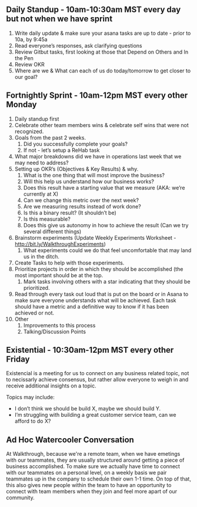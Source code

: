 

##  Daily Standup - 10am-10:30am MST every day but not when we have sprint
1. Write daily update & make sure your asana tasks are up to date - prior to 10a, by 9:45a
1. Read everyone’s responses, ask clarifying questions
1. Review Gitbut tasks, first looking at those that Depend on Others and In the Pen
1. Review OKR
1. Where are we & What can each of us do today/tomorrow to get closer to our goal?


## Fortnightly Sprint - 10am-12pm MST every other Monday

1. Daily standup first
1. Celebrate other team members wins & celebrate self wins that were not recognized. 
1. Goals from the past 2 weeks.
   1. Did you successfully complete your goals?
   1. If not - let’s setup a ReHab task
1. What major breakdowns did we have in operations last week that we may need to address?
1. Setting up OKR’s (Objectives & Key Results) & why.
   1. What is the one thing that will most improve the business?
   1. Will this help us understand how our business works?
   1. Does this result have a starting value that we measure (AKA: we’re currently at X)
   1. Can we change this metric over the next week?
   1. Are we measuring results instead of work done?
   1. Is this a binary result? (It shouldn’t be)
   1. Is this measurable?
   1. Does this give us autonomy in how to achieve the result (Can we try several different things)
1. Brainstorm experiments (Update Weekly Experiments Worksheet - http://bit.ly/WalkthroughExperiments)
   1. What experiments could we do that feel uncomfortable that may land us in the ditch. 
1. Create Tasks to help with those experiments.
1. Prioritize projects in order in which they should be accomplished (the most important should be at the top.
   1. Mark tasks involving others with a star indicating that they should be prioritized.
1. Read through every task out loud that is put on the board or in Asana to make sure everyone understands what will be achieved. Each task should have a metric and a definitive way to know if it has been achieved or not. 
1. Other
   1. Improvements to this process
   1. Talking/Discussion Points



## Existential - 10:30am-12pm MST every other Friday
Existencial is a meeting for us to connect on any business related topic, not to necissarly achieve consensus, but rather allow everyone to weigh in and receive additional insights on a topic.

Topics may include: 
* I don’t think we should be build X, maybe we should build Y. 
* I’m struggling with building a great customer service team, can we afford to do X?


## Ad Hoc Watercooler Conversation
At Walkthrough, because we're a remote team, when we have emetings with our teammates, they are usually structured around getting a piece of business accomplished. To make sure we actually have time to connect with our teammates on a personal level, on a weekly basis we pair teammates up in the company to schedule their own 1-1 time. On top of that, this also gives new people within the team to have an opportunity to connect with team members when they join and feel more apart of our community. 
